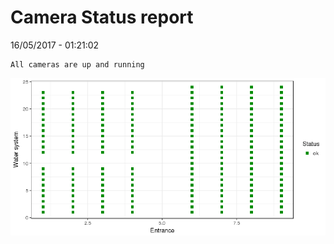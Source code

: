 Camera Status report
================
16/05/2017 - 01:21:02

    All cameras are up and running

![](camreport_files/figure-markdown_github/unnamed-chunk-2-1.png)
